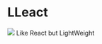 # LLeact
<img src="https://travis-ci.com/wallach-game-studio/LLeact.svg?branch=main">
Like React but LightWeight

